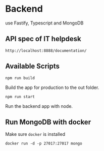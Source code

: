 # Backend

use Fastify, Typescript and MongoDB

## API spec of IT helpdesk

```
http://localhost:8888/documentation/
```

## Available Scripts

```
npm run build
```

Build the app for production to the out folder.

```
npm run start
```

Run the backend app with node.

## Run MongoDB with docker

Make sure ```docker``` is installed

```
docker run -d -p 27017:27017 mongo
```
